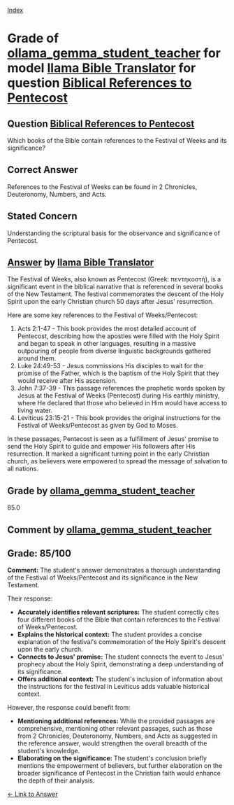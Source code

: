 
[Index](../../../../index.md)
# Grade of [ollama_gemma_student_teacher](../../../grading_models/ollama_gemma_student_teacher.md) for model [llama Bible Translator](../../../answering_models/llama_Bible_Translator.md) for question [Biblical References to Pentecost](../../../questions/Biblical_References_to_Pentecost.md)

## Question [Biblical References to Pentecost](../../../questions/Biblical_References_to_Pentecost.md)
Which books of the Bible contain references to the Festival of Weeks and its significance?

## Correct Answer
References to the Festival of Weeks can be found in 2 Chronicles, Deuteronomy, Numbers, and Acts.

## Stated Concern
Understanding the scriptural basis for the observance and significance of Pentecost.

## [Answer](../Biblical_References_to_Pentecost.md) by [llama Bible Translator](../../../answering_models/llama_Bible_Translator.md)
The Festival of Weeks, also known as Pentecost (Greek: πεντηκοστή), is a significant event in the biblical narrative that is referenced in several books of the New Testament. The festival commemorates the descent of the Holy Spirit upon the early Christian church 50 days after Jesus' resurrection.

Here are some key references to the Festival of Weeks/Pentecost:

1. Acts 2:1-47 - This book provides the most detailed account of Pentecost, describing how the apostles were filled with the Holy Spirit and began to speak in other languages, resulting in a massive outpouring of people from diverse linguistic backgrounds gathered around them.
2. Luke 24:49-53 - Jesus commissions His disciples to wait for the promise of the Father, which is the baptism of the Holy Spirit that they would receive after His ascension.
3. John 7:37-39 - This passage references the prophetic words spoken by Jesus at the Festival of Weeks (Pentecost) during His earthly ministry, where He declared that those who believed in Him would have access to living water.
4. Leviticus 23:15-21 - This book provides the original instructions for the Festival of Weeks/Pentecost as given by God to Moses.

In these passages, Pentecost is seen as a fulfillment of Jesus' promise to send the Holy Spirit to guide and empower His followers after His resurrection. It marked a significant turning point in the early Christian church, as believers were empowered to spread the message of salvation to all nations.

## Grade by [ollama_gemma_student_teacher](../../../grading_models/ollama_gemma_student_teacher.md)
85.0

## Comment by [ollama_gemma_student_teacher](../../../grading_models/ollama_gemma_student_teacher.md)
## Grade: 85/100

**Comment:** The student's answer demonstrates a thorough understanding of the Festival of Weeks/Pentecost and its significance in the New Testament. 

Their response:

* **Accurately identifies relevant scriptures:** The student correctly cites four different books of the Bible that contain references to the Festival of Weeks/Pentecost.
* **Explains the historical context:** The student provides a concise explanation of the festival's commemoration of the Holy Spirit's descent upon the early church.
* **Connects to Jesus' promise:** The student connects the event to Jesus' prophecy about the Holy Spirit, demonstrating a deep understanding of its significance.
* **Offers additional context:** The student's inclusion of information about the instructions for the festival in Leviticus adds valuable historical context.

However, the response could benefit from:

* **Mentioning additional references:** While the provided passages are comprehensive, mentioning other relevant passages, such as those from 2 Chronicles, Deuteronomy, Numbers, and Acts as suggested in the reference answer, would strengthen the overall breadth of the student's knowledge.
* **Elaborating on the significance:** The student's conclusion briefly mentions the empowerment of believers, but further elaboration on the broader significance of Pentecost in the Christian faith would enhance the depth of their analysis.

[&lt;- Link to Answer](../Biblical_References_to_Pentecost.md)
